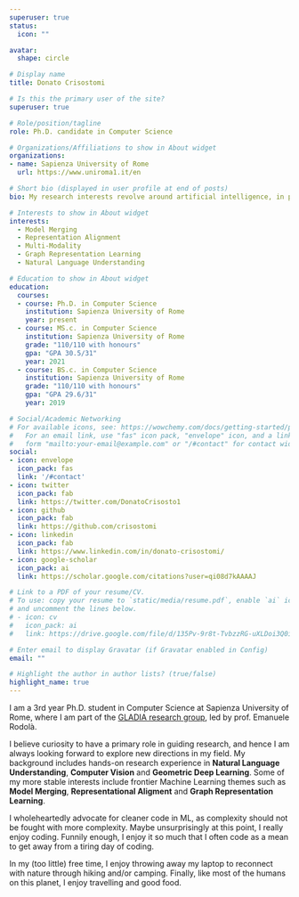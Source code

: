 ```yaml
---
superuser: true
status:
  icon: ""

avatar:
  shape: circle

# Display name
title: Donato Crisostomi

# Is this the primary user of the site?
superuser: true

# Role/position/tagline
role: Ph.D. candidate in Computer Science

# Organizations/Affiliations to show in About widget
organizations:
- name: Sapienza University of Rome
  url: https://www.uniroma1.it/en

# Short bio (displayed in user profile at end of posts)
bio: My research interests revolve around artificial intelligence, in particular model merging and representational alignment. 

# Interests to show in About widget
interests:
  - Model Merging
  - Representation Alignment
  - Multi-Modality
  - Graph Representation Learning
  - Natural Language Understanding

# Education to show in About widget
education:
  courses:
  - course: Ph.D. in Computer Science
    institution: Sapienza University of Rome
    year: present 
  - course: MS.c. in Computer Science 
    institution: Sapienza University of Rome
    grade: "110/110 with honours"
    gpa: "GPA 30.5/31"
    year: 2021
  - course: BS.c. in Computer Science
    institution: Sapienza University of Rome
    grade: "110/110 with honours"
    gpa: "GPA 29.6/31"
    year: 2019

# Social/Academic Networking
# For available icons, see: https://wowchemy.com/docs/getting-started/page-builder/#icons
#   For an email link, use "fas" icon pack, "envelope" icon, and a link in the
#   form "mailto:your-email@example.com" or "/#contact" for contact widget.
social:
- icon: envelope
  icon_pack: fas
  link: '/#contact'
- icon: twitter
  icon_pack: fab
  link: https://twitter.com/DonatoCrisosto1
- icon: github
  icon_pack: fab
  link: https://github.com/crisostomi
- icon: linkedin
  icon_pack: fab
  link: https://www.linkedin.com/in/donato-crisostomi/
- icon: google-scholar
  icon_pack: ai
  link: https://scholar.google.com/citations?user=qi08d7kAAAAJ

# Link to a PDF of your resume/CV.
# To use: copy your resume to `static/media/resume.pdf`, enable `ai` icons in `params.toml`, 
# and uncomment the lines below.
# - icon: cv
#   icon_pack: ai
#   link: https://drive.google.com/file/d/135Pv-9r8t-TvbzzRG-uXLDoi3Q0iFfFY/view?usp=drive_link

# Enter email to display Gravatar (if Gravatar enabled in Config)
email: ""

# Highlight the author in author lists? (true/false)
highlight_name: true
---
```


I am a 3rd year Ph.D. student in Computer Science at Sapienza University of Rome, where I am part of the [GLADIA research group](https://gladia.di.uniroma1.it), led by prof. Emanuele Rodolà.

I believe curiosity to have a primary role in guiding research, and hence I am always looking forward to explore new  directions in my field.
My background includes hands-on research experience in **Natural Language Understanding**, **Computer Vision** and **Geometric Deep Learning**.
Some of my more stable interests include frontier Machine Learning themes such as **Model Merging**, **Representational Aligment** and **Graph Representation Learning**.

I wholeheartedly advocate for cleaner code in ML, as complexity should not be fought with more complexity.
Maybe unsurprisingly at this point, I really enjoy coding. Funnily enough, I enjoy it so much that I often code as a mean to get away from a tiring day of coding.

In my (too little) free time, I enjoy throwing away my laptop to reconnect with nature through hiking and/or camping.
Finally, like most of the humans on this planet, I enjoy travelling and good food.  
